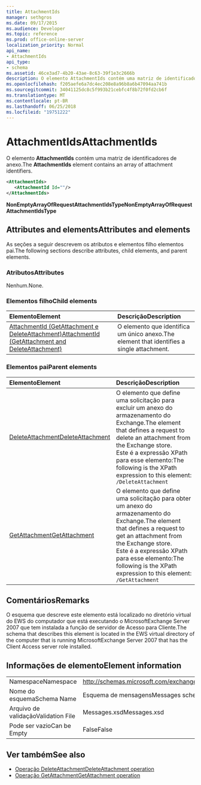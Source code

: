 ```yaml
---
title: AttachmentIds
manager: sethgros
ms.date: 09/17/2015
ms.audience: Developer
ms.topic: reference
ms.prod: office-online-server
localization_priority: Normal
api_name:
- AttachmentIds
api_type:
- schema
ms.assetid: 46ce3ad7-4b20-43ae-8c63-39f1e3c2666b
description: O elemento AttachmentIds contém uma matriz de identificadores de anexo.
ms.openlocfilehash: f205aefe6a7dc4ec208e8a96b8a6b47094aa741b
ms.sourcegitcommit: 34041125dc8c5f993b21cebfc4f8b72f0fd2cb6f
ms.translationtype: MT
ms.contentlocale: pt-BR
ms.lasthandoff: 06/25/2018
ms.locfileid: "19751222"
---
```

# <a name="attachmentids"></a><span data-ttu-id="c6e2c-103">AttachmentIds</span><span class="sxs-lookup"><span data-stu-id="c6e2c-103">AttachmentIds</span></span>

<span data-ttu-id="c6e2c-104">O elemento **AttachmentIds** contém uma matriz de identificadores de anexo.</span><span class="sxs-lookup"><span data-stu-id="c6e2c-104">The **AttachmentIds** element contains an array of attachment identifiers.</span></span> 
  
```xml
<AttachmentIds>
   <AttachmentId Id=""/>
</AttachmentIds>
```

 <span data-ttu-id="c6e2c-105">**NonEmptyArrayOfRequestAttachmentIdsType**</span><span class="sxs-lookup"><span data-stu-id="c6e2c-105">**NonEmptyArrayOfRequestAttachmentIdsType**</span></span>
## <a name="attributes-and-elements"></a><span data-ttu-id="c6e2c-106">Attributes and elements</span><span class="sxs-lookup"><span data-stu-id="c6e2c-106">Attributes and elements</span></span>

<span data-ttu-id="c6e2c-107">As seções a seguir descrevem os atributos e elementos filho elementos pai.</span><span class="sxs-lookup"><span data-stu-id="c6e2c-107">The following sections describe attributes, child elements, and parent elements.</span></span>
  
### <a name="attributes"></a><span data-ttu-id="c6e2c-108">Atributos</span><span class="sxs-lookup"><span data-stu-id="c6e2c-108">Attributes</span></span>

<span data-ttu-id="c6e2c-109">Nenhum.</span><span class="sxs-lookup"><span data-stu-id="c6e2c-109">None.</span></span>
  
### <a name="child-elements"></a><span data-ttu-id="c6e2c-110">Elementos filho</span><span class="sxs-lookup"><span data-stu-id="c6e2c-110">Child elements</span></span>

|<span data-ttu-id="c6e2c-111">**Elemento**</span><span class="sxs-lookup"><span data-stu-id="c6e2c-111">**Element**</span></span>|<span data-ttu-id="c6e2c-112">**Descrição**</span><span class="sxs-lookup"><span data-stu-id="c6e2c-112">**Description**</span></span>|
|:-----|:-----|
|[<span data-ttu-id="c6e2c-113">AttachmentId (GetAttachment e DeleteAttachment)</span><span class="sxs-lookup"><span data-stu-id="c6e2c-113">AttachmentId (GetAttachment and DeleteAttachment)</span></span>](attachmentid-getattachment-and-deleteattachment.md) <br/> |<span data-ttu-id="c6e2c-114">O elemento que identifica um único anexo.</span><span class="sxs-lookup"><span data-stu-id="c6e2c-114">The element that identifies a single attachment.</span></span>  <br/> |
   
### <a name="parent-elements"></a><span data-ttu-id="c6e2c-115">Elementos pai</span><span class="sxs-lookup"><span data-stu-id="c6e2c-115">Parent elements</span></span>

|<span data-ttu-id="c6e2c-116">**Elemento**</span><span class="sxs-lookup"><span data-stu-id="c6e2c-116">**Element**</span></span>|<span data-ttu-id="c6e2c-117">**Descrição**</span><span class="sxs-lookup"><span data-stu-id="c6e2c-117">**Description**</span></span>|
|:-----|:-----|
|[<span data-ttu-id="c6e2c-118">DeleteAttachment</span><span class="sxs-lookup"><span data-stu-id="c6e2c-118">DeleteAttachment</span></span>](deleteattachment.md) <br/> |<span data-ttu-id="c6e2c-119">O elemento que define uma solicitação para excluir um anexo do armazenamento do Exchange.</span><span class="sxs-lookup"><span data-stu-id="c6e2c-119">The element that defines a request to delete an attachment from the Exchange store.</span></span>  <br/> <span data-ttu-id="c6e2c-120">Este é a expressão XPath para esse elemento:</span><span class="sxs-lookup"><span data-stu-id="c6e2c-120">The following is the XPath expression to this element:</span></span>  <br/>  `/DeleteAttachment` <br/> |
|[<span data-ttu-id="c6e2c-121">GetAttachment</span><span class="sxs-lookup"><span data-stu-id="c6e2c-121">GetAttachment</span></span>](getattachment.md) <br/> |<span data-ttu-id="c6e2c-122">O elemento que define uma solicitação para obter um anexo do armazenamento do Exchange.</span><span class="sxs-lookup"><span data-stu-id="c6e2c-122">The element that defines a request to get an attachment from the Exchange store.</span></span>  <br/> <span data-ttu-id="c6e2c-123">Este é a expressão XPath para esse elemento:</span><span class="sxs-lookup"><span data-stu-id="c6e2c-123">The following is the XPath expression to this element:</span></span>  <br/>  `/GetAttachment` <br/> |
   
## <a name="remarks"></a><span data-ttu-id="c6e2c-124">Comentários</span><span class="sxs-lookup"><span data-stu-id="c6e2c-124">Remarks</span></span>

<span data-ttu-id="c6e2c-125">O esquema que descreve este elemento está localizado no diretório virtual do EWS do computador que está executando o MicrosoftExchange Server 2007 que tem instalada a função de servidor de Acesso para Cliente.</span><span class="sxs-lookup"><span data-stu-id="c6e2c-125">The schema that describes this element is located in the EWS virtual directory of the computer that is running MicrosoftExchange Server 2007 that has the Client Access server role installed.</span></span>
  
## <a name="element-information"></a><span data-ttu-id="c6e2c-126">Informações de elemento</span><span class="sxs-lookup"><span data-stu-id="c6e2c-126">Element information</span></span>

|||
|:-----|:-----|
|<span data-ttu-id="c6e2c-127">Namespace</span><span class="sxs-lookup"><span data-stu-id="c6e2c-127">Namespace</span></span>  <br/> |http://schemas.microsoft.com/exchange/services/2006/messages  <br/> |
|<span data-ttu-id="c6e2c-128">Nome do esquema</span><span class="sxs-lookup"><span data-stu-id="c6e2c-128">Schema Name</span></span>  <br/> |<span data-ttu-id="c6e2c-129">Esquema de mensagens</span><span class="sxs-lookup"><span data-stu-id="c6e2c-129">Messages schema</span></span>  <br/> |
|<span data-ttu-id="c6e2c-130">Arquivo de validação</span><span class="sxs-lookup"><span data-stu-id="c6e2c-130">Validation File</span></span>  <br/> |<span data-ttu-id="c6e2c-131">Messages.xsd</span><span class="sxs-lookup"><span data-stu-id="c6e2c-131">Messages.xsd</span></span>  <br/> |
|<span data-ttu-id="c6e2c-132">Pode ser vazio</span><span class="sxs-lookup"><span data-stu-id="c6e2c-132">Can be Empty</span></span>  <br/> |<span data-ttu-id="c6e2c-133">False</span><span class="sxs-lookup"><span data-stu-id="c6e2c-133">False</span></span>  <br/> |
   
## <a name="see-also"></a><span data-ttu-id="c6e2c-134">Ver também</span><span class="sxs-lookup"><span data-stu-id="c6e2c-134">See also</span></span>

- [<span data-ttu-id="c6e2c-135">Operação DeleteAttachment</span><span class="sxs-lookup"><span data-stu-id="c6e2c-135">DeleteAttachment operation</span></span>](deleteattachment-operation.md)
- [<span data-ttu-id="c6e2c-136">Operação GetAttachment</span><span class="sxs-lookup"><span data-stu-id="c6e2c-136">GetAttachment operation</span></span>](getattachment-operation.md)

